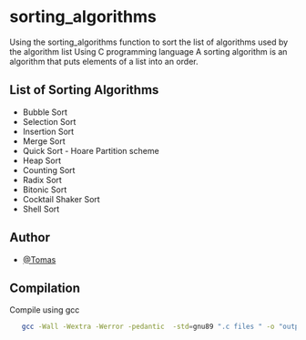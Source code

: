 # sorting_algorithms
Using the sorting_algorithms function to sort the list of algorithms used   by the  algorithm   list
Using C programming language
A sorting algorithm is an algorithm that puts elements of a list into an order. 
## List of Sorting Algorithms
- Bubble Sort
- Selection Sort
- Insertion Sort
- Merge Sort
- Quick Sort - Hoare Partition scheme
- Heap Sort
- Counting Sort
- Radix Sort
- Bitonic Sort
- Cocktail Shaker Sort
- Shell Sort

## Author
- [@Tomas](https://www.github.com/tomi-kid)


## Compilation 

Compile using gcc

```bash
   gcc -Wall -Wextra -Werror -pedantic  -std=gnu89 ".c files " -o "output file name"
```

   
